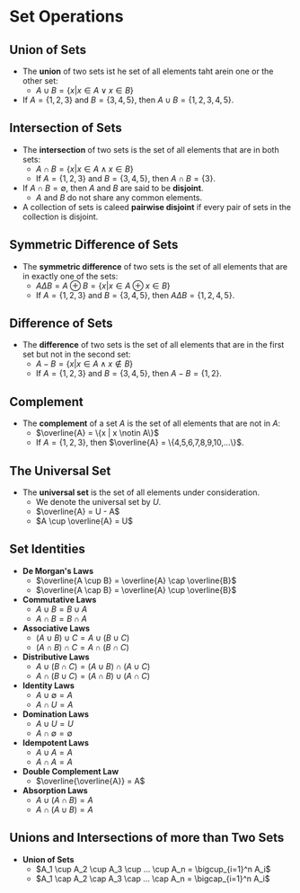 # Set Operations
## Union of Sets
- The **union** of two sets ist he set of all elements taht arein one or the other set:
  - $A \cup B = \{x | x \in A \lor x \in B\}$
- If $A=\{1,2,3\}$ and $B=\{3,4,5\}$, then $A \cup B = \{1,2,3,4,5\}$.

## Intersection of Sets
- The **intersection** of two sets is the set of all elements that are in both sets:
  - $A \cap B = \{x | x \in A \land x \in B\}$
  - If $A=\{1,2,3\}$ and $B=\{3,4,5\}$, then $A \cap B = \{3\}$.
- If $A \cap B = \emptyset$, then $A$ and $B$ are said to be **disjoint**.
  - $A$ and $B$ do not share any common elements.
- A collection of sets is caleed **pairwise disjoint** if every pair of sets in the collection is disjoint.

## Symmetric Difference of Sets
- The **symmetric difference** of two sets is the set of all elements that are in exactly one of the sets:
  - $A \Delta B = A \oplus B = \{x | x \in A \oplus x \in B\}$
  - If $A=\{1,2,3\}$ and $B=\{3,4,5\}$, then $A \Delta B = \{1,2,4,5\}$.

## Difference of Sets
- The **difference** of two sets is the set of all elements that are in the first set but not in the second set:
  - $A - B = \{x | x \in A \land x \notin B\}$
  - If $A=\{1,2,3\}$ and $B=\{3,4,5\}$, then $A - B = \{1,2\}$.

## Complement
- The **complement** of a set $A$ is the set of all elements that are not in $A$:
  - $\overline{A} = \{x | x \notin A\}$
  - If $A=\{1,2,3\}$, then $\overline{A} = \{4,5,6,7,8,9,10,...\}$.

## The Universal Set
- The **universal set** is the set of all elements under consideration.
  - We denote the universal set by $U$.
  - $\overline{A} = U - A$
  - $A \cup \overline{A} = U$

## Set Identities
- **De Morgan's Laws**
  - $\overline{A \cup B} = \overline{A} \cap \overline{B}$
  - $\overline{A \cap B} = \overline{A} \cup \overline{B}$
- **Commutative Laws**
  - $A \cup B = B \cup A$
  - $A \cap B = B \cap A$
- **Associative Laws**
  - $(A \cup B) \cup C = A \cup (B \cup C)$
  - $(A \cap B) \cap C = A \cap (B \cap C)$
- **Distributive Laws**
  - $A \cup (B \cap C) = (A \cup B) \cap (A \cup C)$
  - $A \cap (B \cup C) = (A \cap B) \cup (A \cap C)$
- **Identity Laws**
  - $A \cup \emptyset = A$
  - $A \cap U = A$
- **Domination Laws**
  - $A \cup U = U$
  - $A \cap \emptyset = \emptyset$
- **Idempotent Laws**
  - $A \cup A = A$
  - $A \cap A = A$
- **Double Complement Law**
  - $\overline{\overline{A}} = A$
- **Absorption Laws**
  - $A \cup (A \cap B) = A$
  - $A \cap (A \cup B) = A$

## Unions and Intersections of more than Two Sets
- **Union of Sets**
  - $A_1 \cup A_2 \cup A_3 \cup ... \cup A_n = \bigcup_{i=1}^n A_i$
  - $A_1 \cap A_2 \cap A_3 \cap ... \cap A_n = \bigcap_{i=1}^n A_i$